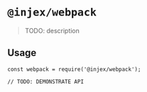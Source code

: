 # `@injex/webpack`

> TODO: description

## Usage

```
const webpack = require('@injex/webpack');

// TODO: DEMONSTRATE API
```
